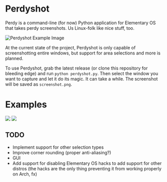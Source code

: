 Perdyshot
=========

Perdy is a command-line (for now) Python application for Elementary OS that takes perdy screenshots. Us Linux-folk like nice stuff, too.

![Perdyshot Example Image](http://i.imgur.com/suygnfu.png)

At the current state of the project, Perdyshot is only capable of screenshotting entire windows, but support for area selections and more is planned.

To use Perdyshot, grab the latest release (or clone this repository for bleeding edge) and run `python perdyshot.py`. Then select the window you want to capture and let it do its magic. It can take a while. The screenshot will be saved as `screenshot.png`.

# Examples
![](http://i.imgur.com/HhPFWtT.png)
![](http://i.imgur.com/FZzSqWh.png)

## TODO
* Implement support for other selection types
* Improve corner rounding (proper anti-aliasing?)
* GUI
* Add support for disabling Elementary OS hacks to add support for other distros (the hacks are the only thing preventing it from working properly on Arch, fx)